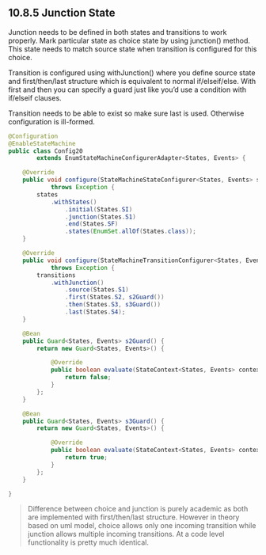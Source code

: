 ## 10.8.5 Junction State

Junction needs to be defined in both states and transitions to work properly. Mark particular state as choice state by using junction() method. This state needs to match source state when transition is configured for this choice.

Transition is configured using withJunction() where you define source state and first/then/last structure which is equivalent to normal if/elseif/else. With first and then you can specify a guard just like you’d use a condition with if/elseif clauses.

Transition needs to be able to exist so make sure last is used. Otherwise configuration is ill-formed.

```java
@Configuration
@EnableStateMachine
public class Config20
        extends EnumStateMachineConfigurerAdapter<States, Events> {

    @Override
    public void configure(StateMachineStateConfigurer<States, Events> states)
            throws Exception {
        states
            .withStates()
                .initial(States.SI)
                .junction(States.S1)
                .end(States.SF)
                .states(EnumSet.allOf(States.class));
    }

    @Override
    public void configure(StateMachineTransitionConfigurer<States, Events> transitions)
            throws Exception {
        transitions
            .withJunction()
                .source(States.S1)
                .first(States.S2, s2Guard())
                .then(States.S3, s3Guard())
                .last(States.S4);
    }

    @Bean
    public Guard<States, Events> s2Guard() {
        return new Guard<States, Events>() {

            @Override
            public boolean evaluate(StateContext<States, Events> context) {
                return false;
            }
        };
    }

    @Bean
    public Guard<States, Events> s3Guard() {
        return new Guard<States, Events>() {

            @Override
            public boolean evaluate(StateContext<States, Events> context) {
                return true;
            }
        };
    }

}
```

> Difference between choice and junction is purely academic as both are implemented with first/then/last structure. However in theory based on uml model, choice allows only one incoming transition while junction allows multiple incoming transitions. At a code level functionality is pretty much identical.